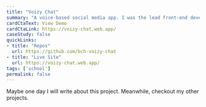 ```yaml
---
title: "Voizy Chat"
summary: "A voice-based social media app. I was the lead front-end developer in a team of 3."
cardCtaText: View Demo
cardCtaLink: https://voizy-chat.web.app/
caseStudy: false
quickLinks:
- title: "Repos"
  url: https://github.com/bch-voizy-chat
- title: "Live Site"
  url: https://voizy-chat.web.app/
tags: ['school']
permalink: false
---
```

Maybe one day I will write about this project. Meanwhile, checkout my other projects.